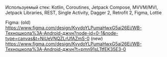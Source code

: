 Используемый стек: Kotlin, Coroutines, Jetpack Compose, MVVM/MVI, Jetpack Libraries, REST, Single Activity, Dagger 2, Retrofit 2, Figma, Lottie

Figma: (old) https://www.figma.com/design/KvydoYLPumaHwxG5ai26Ei/WB-Техношкола%3A-Android-джун?node-id=0-1&node-type=canvas&t=NiUeVNQZLrUfAZmS-0
(new) https://www.figma.com/design/KvydoYLPumaHwxG5ai26Ei/WB-Техношкола%3A-Android-джун?t=pmn91sLTtfEK35E3-0

